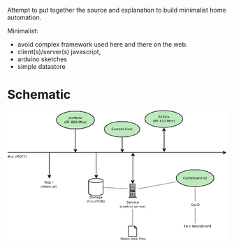 
Attempt to put together the source and explanation to build minimalist home automation.

Minimalist:
* avoid complex framework used here and there on the web.
* client(s)/server(s) javascript, 
* arduino sketches
* simple datastore

Schematic
=========

![Architecture](/Architecture.png?raw=true "Architecture overview")